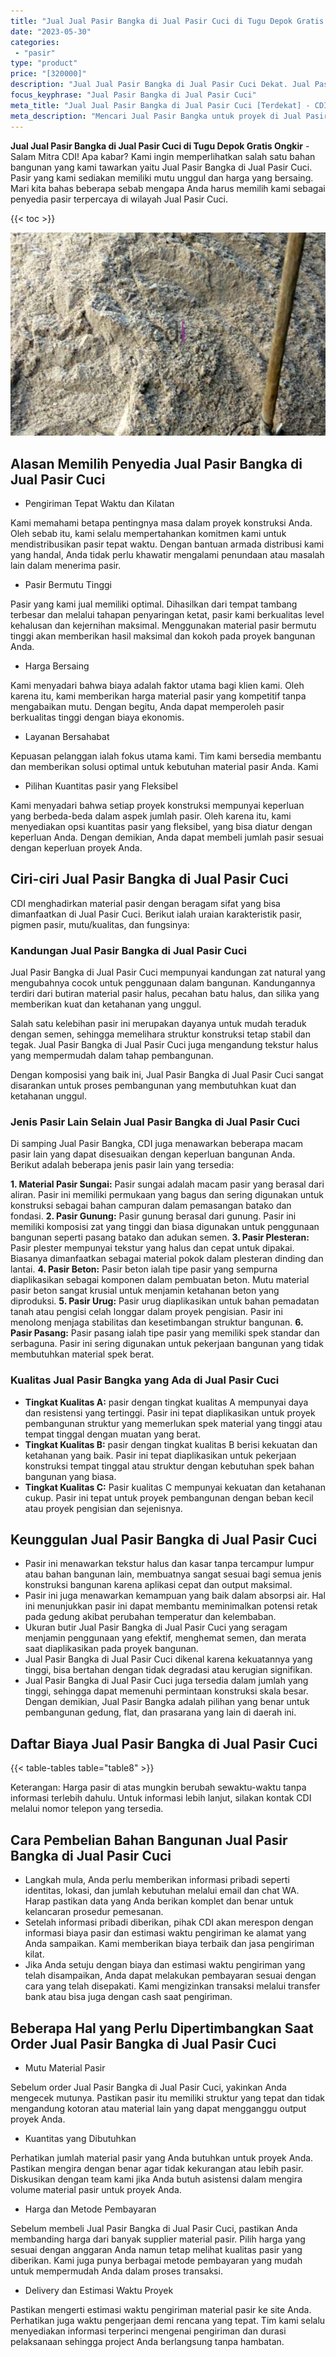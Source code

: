 ```yaml
---
title: "Jual Jual Pasir Bangka di Jual Pasir Cuci di Tugu Depok Gratis Ongkir"
date: "2023-05-30"
categories:
 - "pasir"
type: "product"
price: "[320000]"
description: "Jual Jual Pasir Bangka di Jual Pasir Cuci Dekat. Jual Pasir Bangka ini sering dipakai dalam proyek konstruksi sebagai material adukan yang terpilih dan halus. Silakan hubungi kami untuk informasi lebih lanjut."
focus_keyphrase: "Jual Pasir Bangka di Jual Pasir Cuci"
meta_title: "Jual Jual Pasir Bangka di Jual Pasir Cuci [Terdekat] - CDI"
meta_description: "Mencari Jual Pasir Bangka untuk proyek di Jual Pasir Cuci? Kami memiliki Jual Pasir Bangka berkualitas untuk material adukan. Segera dapatkan penawaran terbaik."
---
```


**Jual Jual Pasir Bangka di Jual Pasir Cuci di Tugu Depok Gratis Ongkir** - Salam Mitra CDI! Apa kabar? Kami ingin memperlihatkan salah satu bahan bangunan yang kami tawarkan yaitu Jual Pasir Bangka di Jual Pasir Cuci. Pasir yang kami sediakan memiliki mutu unggul dan harga yang bersaing. Mari kita bahas beberapa sebab mengapa Anda harus memilih kami sebagai penyedia pasir terpercaya di wilayah Jual Pasir Cuci.

{{< toc >}}

![Jual Jual Pasir Bangka di Jual Pasir Cuci di Tugu Depok Gratis Ongkir](/images/pasir/pasir-bangunan-13.jpg)

## Alasan Memilih Penyedia Jual Pasir Bangka di Jual Pasir Cuci

*   Pengiriman Tepat Waktu dan Kilatan

Kami memahami betapa pentingnya masa dalam proyek konstruksi Anda. Oleh sebab itu, kami selalu mempertahankan komitmen kami untuk mendistribusikan pasir tepat waktu. Dengan bantuan armada distribusi kami yang handal, Anda tidak perlu khawatir mengalami penundaan atau masalah lain dalam menerima pasir.
*   Pasir Bermutu Tinggi

Pasir yang kami jual memiliki optimal. Dihasilkan dari tempat tambang terbesar dan melalui tahapan penyaringan ketat, pasir kami berkualitas level kehalusan dan kejernihan maksimal. Menggunakan material pasir bermutu tinggi akan memberikan hasil maksimal dan kokoh pada proyek bangunan Anda.
*   Harga Bersaing

Kami menyadari bahwa biaya adalah faktor utama bagi klien kami. Oleh karena itu, kami memberikan harga material pasir yang kompetitif tanpa mengabaikan mutu. Dengan begitu, Anda dapat memperoleh pasir berkualitas tinggi dengan biaya ekonomis.
*   Layanan Bersahabat

Kepuasan pelanggan ialah fokus utama kami. Tim kami bersedia membantu dan memberikan solusi optimal untuk kebutuhan material pasir Anda. Kami

*   Pilihan Kuantitas pasir yang Fleksibel

Kami menyadari bahwa setiap proyek konstruksi mempunyai keperluan yang berbeda-beda dalam aspek jumlah pasir. Oleh karena itu, kami menyediakan opsi kuantitas pasir yang fleksibel, yang bisa diatur dengan keperluan Anda. Dengan demikian, Anda dapat membeli jumlah pasir sesuai dengan keperluan proyek Anda.

## Ciri-ciri Jual Pasir Bangka di Jual Pasir Cuci

CDI menghadirkan material pasir dengan beragam sifat yang bisa dimanfaatkan di Jual Pasir Cuci. Berikut ialah uraian karakteristik pasir, pigmen pasir, mutu/kualitas, dan fungsinya:

### Kandungan Jual Pasir Bangka di Jual Pasir Cuci

Jual Pasir Bangka di Jual Pasir Cuci mempunyai kandungan zat natural yang mengubahnya cocok untuk penggunaan dalam bangunan. Kandungannya terdiri dari butiran material pasir halus, pecahan batu halus, dan silika yang memberikan kuat dan ketahanan yang unggul.

Salah satu kelebihan pasir ini merupakan dayanya untuk mudah teraduk dengan semen, sehingga memelihara struktur konstruksi tetap stabil dan tegak. Jual Pasir Bangka di Jual Pasir Cuci juga mengandung tekstur halus yang mempermudah dalam tahap pembangunan.

Dengan komposisi yang baik ini, Jual Pasir Bangka di Jual Pasir Cuci sangat disarankan untuk proses pembangunan yang membutuhkan kuat dan ketahanan unggul.

### Jenis Pasir Lain Selain Jual Pasir Bangka di Jual Pasir Cuci

Di samping Jual Pasir Bangka, CDI juga menawarkan beberapa macam pasir lain yang dapat disesuaikan dengan keperluan bangunan Anda. Berikut adalah beberapa jenis pasir lain yang tersedia:

**1\. Material Pasir Sungai:** Pasir sungai adalah macam pasir yang berasal dari aliran. Pasir ini memiliki permukaan yang bagus dan sering digunakan untuk konstruksi sebagai bahan campuran dalam pemasangan batako dan fondasi.
**2\. Pasir Gunung:** Pasir gunung berasal dari gunung. Pasir ini memiliki komposisi zat yang tinggi dan biasa digunakan untuk penggunaan bangunan seperti pasang batako dan adukan semen.
**3\. Pasir Plesteran:** Pasir plester mempunyai tekstur yang halus dan cepat untuk dipakai. Biasanya dimanfaatkan sebagai material pokok dalam plesteran dinding dan lantai.
**4\. Pasir Beton:** Pasir beton ialah tipe pasir yang sempurna diaplikasikan sebagai komponen dalam pembuatan beton. Mutu material pasir beton sangat krusial untuk menjamin ketahanan beton yang diproduksi.
**5\. Pasir Urug:** Pasir urug diaplikasikan untuk bahan pemadatan tanah atau pengisi celah longgar dalam proyek pengisian. Pasir ini menolong menjaga stabilitas dan kesetimbangan struktur bangunan.
**6\. Pasir Pasang:** Pasir pasang ialah tipe pasir yang memiliki spek standar dan serbaguna. Pasir ini sering digunakan untuk pekerjaan bangunan yang tidak membutuhkan material spek berat.

### Kualitas Jual Pasir Bangka yang Ada di Jual Pasir Cuci

*   **Tingkat Kualitas A:** pasir dengan tingkat kualitas A mempunyai daya dan resistensi yang tertinggi. Pasir ini tepat diaplikasikan untuk proyek pembangunan struktur yang memerlukan spek material yang tinggi atau tempat tinggal dengan muatan yang berat.
*   **Tingkat Kualitas B:** pasir dengan tingkat kualitas B berisi kekuatan dan ketahanan yang baik. Pasir ini tepat diaplikasikan untuk pekerjaan konstruksi tempat tinggal atau struktur dengan kebutuhan spek bahan bangunan yang biasa.
*   **Tingkat Kualitas C:** Pasir kualitas C mempunyai kekuatan dan ketahanan cukup. Pasir ini tepat untuk proyek pembangunan dengan beban kecil atau proyek pengisian dan sejenisnya.

## Keunggulan Jual Pasir Bangka di Jual Pasir Cuci

*   Pasir ini menawarkan tekstur halus dan kasar tanpa tercampur lumpur atau bahan bangunan lain, membuatnya sangat sesuai bagi semua jenis konstruksi bangunan karena aplikasi cepat dan output maksimal.
*   Pasir ini juga menawarkan kemampuan yang baik dalam absorpsi air. Hal ini menunjukkan pasir ini dapat membantu meminimalkan potensi retak pada gedung akibat perubahan temperatur dan kelembaban.
*   Ukuran butir Jual Pasir Bangka di Jual Pasir Cuci yang seragam menjamin penggunaan yang efektif, menghemat semen, dan merata saat diaplikasikan pada proyek bangunan.
*   Jual Pasir Bangka di Jual Pasir Cuci dikenal karena kekuatannya yang tinggi, bisa bertahan dengan tidak degradasi atau kerugian signifikan.
*   Jual Pasir Bangka di Jual Pasir Cuci juga tersedia dalam jumlah yang tinggi, sehingga dapat memenuhi permintaan konstruksi skala besar. Dengan demikian, Jual Pasir Bangka adalah pilihan yang benar untuk pembangunan gedung, flat, dan prasarana yang lain di daerah ini.

## Daftar Biaya Jual Pasir Bangka di Jual Pasir Cuci

{{< table-tables table="table8" >}}

Keterangan: Harga pasir di atas mungkin berubah sewaktu-waktu tanpa informasi terlebih dahulu. Untuk informasi lebih lanjut, silakan kontak CDI melalui nomor telepon yang tersedia.

## Cara Pembelian Bahan Bangunan Jual Pasir Bangka di Jual Pasir Cuci

*   Langkah mula, Anda perlu memberikan informasi pribadi seperti identitas, lokasi, dan jumlah kebutuhan melalui email dan chat WA. Harap pastikan data yang Anda berikan komplet dan benar untuk kelancaran prosedur pemesanan.
*   Setelah informasi pribadi diberikan, pihak CDI akan merespon dengan informasi biaya pasir dan estimasi waktu pengiriman ke alamat yang Anda sampaikan. Kami memberikan biaya terbaik dan jasa pengiriman kilat.
*   Jika Anda setuju dengan biaya dan estimasi waktu pengiriman yang telah disampaikan, Anda dapat melakukan pembayaran sesuai dengan cara yang telah disepakati. Kami mengizinkan transaksi melalui transfer bank atau bisa juga dengan cash saat pengiriman.

## Beberapa Hal yang Perlu Dipertimbangkan Saat Order Jual Pasir Bangka di Jual Pasir Cuci

*   Mutu Material Pasir

Sebelum order Jual Pasir Bangka di Jual Pasir Cuci, yakinkan Anda mengecek mutunya. Pastikan pasir itu memiliki struktur yang tepat dan tidak mengandung kotoran atau material lain yang dapat mengganggu output proyek Anda.
*   Kuantitas yang Dibutuhkan

Perhatikan jumlah material pasir yang Anda butuhkan untuk proyek Anda. Pastikan mengira dengan benar agar tidak kekurangan atau lebih pasir. Diskusikan dengan team kami jika Anda butuh asistensi dalam mengira volume material pasir untuk proyek Anda.
*   Harga dan Metode Pembayaran

Sebelum membeli Jual Pasir Bangka di Jual Pasir Cuci, pastikan Anda membanding harga dari banyak supplier material pasir. Pilih harga yang sesuai dengan anggaran Anda namun tetap melihat kualitas pasir yang diberikan. Kami juga punya berbagai metode pembayaran yang mudah untuk mempermudah Anda dalam proses transaksi.
*   Delivery dan Estimasi Waktu Proyek

Pastikan mengerti estimasi waktu pengiriman material pasir ke site Anda. Perhatikan juga waktu pengerjaan demi rencana yang tepat. Tim kami selalu menyediakan informasi terperinci mengenai pengiriman dan durasi pelaksanaan sehingga project Anda berlangsung tanpa hambatan.